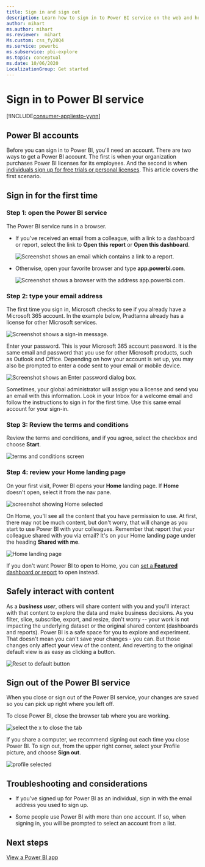 ```yaml
---
title: Sign in and sign out
description: Learn how to sign in to Power BI service on the web and how to sign out.
author: mihart
ms.author: mihart
ms.reviewer:  mihart
Ms.custom: css_fy20Q4
ms.service: powerbi
ms.subservice: pbi-explore
ms.topic: conceptual
ms.date: 10/06/2020
LocalizationGroup: Get started
---
```


# Sign in to Power BI service

[!INCLUDE[consumer-appliesto-yynn](../includes/consumer-appliesto-yynn.md)]

## Power BI accounts
Before you can sign in to Power BI, you'll need an account. There are two ways to get a Power BI account. The first is when your organization purchases Power BI licenses for its employees. And the second is when [individuals sign up for free trials or personal licenses](../fundamentals/service-self-service-signup-for-power-bi.md). This article covers the first scenario.

## Sign in for the first time

### Step 1: open the Power BI service
The Power BI service runs in a browser. 

- If you've received an email from a colleague, with a link to a dashboard or report, select the link to **Open this report** or **Open this dashboard**.

    ![Screenshot shows an email which contains a link to a report.](media/end-user-sign-in/power-bi-share.png)    

- Otherwise, open your favorite browser and type **app.powerbi.com**.

    ![Screenshot shows a browser with the address app.powerbi.com.](media/end-user-sign-in/power-bi-signin.png)    


### Step 2: type your email address
The first time you sign in, Microsoft checks to see if you already have a Microsoft 365 account. In the example below, Pradtanna already has a license for other Microsoft services. 

![Screenshot shows a sign-in message.](media/end-user-sign-in/power-bi-already.png)

Enter your password. This is your Microsoft 365 account password. It is the same email and password that you use for other Microsoft products, such as Outlook and Office.  Depending on how your account is set up, you may also be prompted to enter a code sent to your email or mobile device.   

![Screenshot shows an Enter password dialog box.](media/end-user-sign-in/power-bi-pass.png)

Sometimes, your global administrator will assign you a license and send you an email with this information. Look in your Inbox for a welcome email and follow the instructions to sign in for the first time. Use this same email account for your sign-in. 
 
### Step 3: Review the terms and conditions
Review the terms and conditions, and if you agree, select the checkbox and choose **Start**.

![terms and conditions screen](media/end-user-sign-in/power-bi-term.png)



### Step 4: review your Home landing page
On your first visit, Power BI opens your **Home** landing page. If **Home** doesn't open, select it from the nav pane. 

![screenshot showing Home selected](media/end-user-sign-in/power-bi-home-blank.png)

On Home, you'll see all the content that you have permission to use. At first, there may not be much content, but don't worry, that will change as you start to use Power BI with your colleagues. Remember that report that your colleague shared with you via email? It's on your Home landing page under the heading **Shared with me**.

![Home landing page](media/end-user-sign-in/power-bi-home-new.png)

If you don't want Power BI to open to Home, you can [set a **Featured** dashboard or report](end-user-featured.md) to open instead. 

## Safely interact with content
As a ***business user***, others will share content with you and you'll interact with that content to explore the data and make business decisions.  As you filter, slice, subscribe, export, and resize, don't worry -- your work is not impacting the underlying dataset or the original shared content (dashboards and reports). Power BI is a safe space for you to explore and experiment. 
That doesn't mean you can't save your changes - you can. But those changes only affect **your** view of the content. And reverting to the original default view is as easy as clicking a button.

![Reset to default button](media/end-user-sign-in/power-bi-reset.png)

## Sign out of the Power BI service
When you close or sign out of the Power BI service, your changes are saved so you can pick up right where you left off.

To close Power BI, close the browser tab where you are working. 

![select the x to close the tab](media/end-user-sign-in/power-bi-close-tab.png) 

If you share a computer, we recommend signing out each time you close Power BI.  To sign out, from the upper right corner, select your Profile picture, and choose **Sign out**.  

![profile selected](media/end-user-sign-in/power-bi-signout.png) 

## Troubleshooting and considerations
- If you've signed up for Power BI as an individual, sign in with the email address you used to sign up.

- Some people use Power BI with more than one account. If so, when signing in, you will be prompted to select an account from a list. 

## Next steps
[View a Power BI app](end-user-app-view.md)
